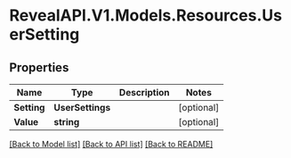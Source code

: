 # RevealAPI.V1.Models.Resources.UserSetting
## Properties

Name | Type | Description | Notes
------------ | ------------- | ------------- | -------------
**Setting** | **UserSettings** |  | [optional] 
**Value** | **string** |  | [optional] 

[[Back to Model list]](../README.md#documentation-for-models) [[Back to API list]](../README.md#documentation-for-api-endpoints) [[Back to README]](../README.md)

